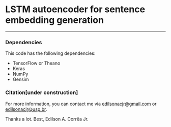 # LSTM autoencoder for sentence embedding generation
---


### Dependencies

This code has the following dependencies:

- TensorFlow or Theano
- Keras
- NumPy
- Gensim


### Citation[under construction]


For more information, you can contact me via edilsonacjr@gmail.com or edilsonacjr@usp.br.

Thanks a lot. 
Best, Edilson A. Corrêa Jr.
